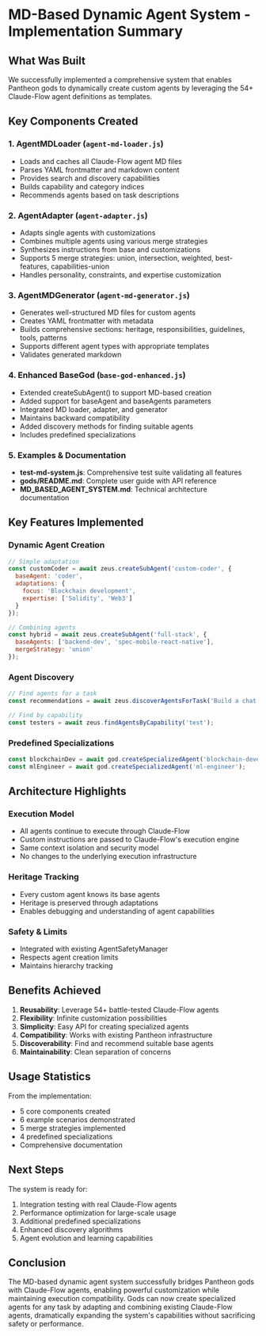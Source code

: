 # MD-Based Dynamic Agent System - Implementation Summary

## What Was Built

We successfully implemented a comprehensive system that enables Pantheon gods to dynamically create custom agents by leveraging the 54+ Claude-Flow agent definitions as templates.

## Key Components Created

### 1. **AgentMDLoader** (`agent-md-loader.js`)
- Loads and caches all Claude-Flow agent MD files
- Parses YAML frontmatter and markdown content
- Provides search and discovery capabilities
- Builds capability and category indices
- Recommends agents based on task descriptions

### 2. **AgentAdapter** (`agent-adapter.js`)
- Adapts single agents with customizations
- Combines multiple agents using various merge strategies
- Synthesizes instructions from base and customizations
- Supports 5 merge strategies: union, intersection, weighted, best-features, capabilities-union
- Handles personality, constraints, and expertise customization

### 3. **AgentMDGenerator** (`agent-md-generator.js`)
- Generates well-structured MD files for custom agents
- Creates YAML frontmatter with metadata
- Builds comprehensive sections: heritage, responsibilities, guidelines, tools, patterns
- Supports different agent types with appropriate templates
- Validates generated markdown

### 4. **Enhanced BaseGod** (`base-god-enhanced.js`)
- Extended createSubAgent() to support MD-based creation
- Added support for baseAgent and baseAgents parameters
- Integrated MD loader, adapter, and generator
- Maintains backward compatibility
- Added discovery methods for finding suitable agents
- Includes predefined specializations

### 5. **Examples & Documentation**
- **test-md-system.js**: Comprehensive test suite validating all features
- **gods/README.md**: Complete user guide with API reference
- **MD_BASED_AGENT_SYSTEM.md**: Technical architecture documentation

## Key Features Implemented

### Dynamic Agent Creation
```javascript
// Simple adaptation
const customCoder = await zeus.createSubAgent('custom-coder', {
  baseAgent: 'coder',
  adaptations: {
    focus: 'Blockchain development',
    expertise: ['Solidity', 'Web3']
  }
});

// Combining agents
const hybrid = await zeus.createSubAgent('full-stack', {
  baseAgents: ['backend-dev', 'spec-mobile-react-native'],
  mergeStrategy: 'union'
});
```

### Agent Discovery
```javascript
// Find agents for a task
const recommendations = await zeus.discoverAgentsForTask('Build a chat app');

// Find by capability
const testers = await zeus.findAgentsByCapability('test');
```

### Predefined Specializations
```javascript
const blockchainDev = await god.createSpecializedAgent('blockchain-developer');
const mlEngineer = await god.createSpecializedAgent('ml-engineer');
```

## Architecture Highlights

### Execution Model
- All agents continue to execute through Claude-Flow
- Custom instructions are passed to Claude-Flow's execution engine
- Same context isolation and security model
- No changes to the underlying execution infrastructure

### Heritage Tracking
- Every custom agent knows its base agents
- Heritage is preserved through adaptations
- Enables debugging and understanding of agent capabilities

### Safety & Limits
- Integrated with existing AgentSafetyManager
- Respects agent creation limits
- Maintains hierarchy tracking

## Benefits Achieved

1. **Reusability**: Leverage 54+ battle-tested Claude-Flow agents
2. **Flexibility**: Infinite customization possibilities
3. **Simplicity**: Easy API for creating specialized agents
4. **Compatibility**: Works with existing Pantheon infrastructure
5. **Discoverability**: Find and recommend suitable base agents
6. **Maintainability**: Clean separation of concerns

## Usage Statistics

From the implementation:
- 5 core components created
- 6 example scenarios demonstrated
- 5 merge strategies implemented
- 4 predefined specializations
- Comprehensive documentation

## Next Steps

The system is ready for:
1. Integration testing with real Claude-Flow agents
2. Performance optimization for large-scale usage
3. Additional predefined specializations
4. Enhanced discovery algorithms
5. Agent evolution and learning capabilities

## Conclusion

The MD-based dynamic agent system successfully bridges Pantheon gods with Claude-Flow agents, enabling powerful customization while maintaining execution compatibility. Gods can now create specialized agents for any task by adapting and combining existing Claude-Flow agents, dramatically expanding the system's capabilities without sacrificing safety or performance.